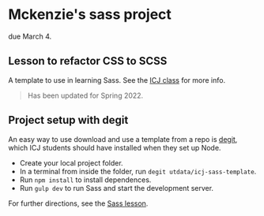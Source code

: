 # Mckenzie's sass project

due March 4.

## Lesson to refactor CSS to SCSS

A template to use in learning Sass. See the [ICJ class](https://github.com/utdata/icj-class#sass) for more info.

> Has been updated for Spring 2022.

## Project setup with degit

An easy way to use download and use a template from a repo is [degit](https://www.npmjs.com/package/degit), which ICJ students should have installed when they set up Node.

- Create your local project folder.
- In a terminal from inside the folder, run `degit utdata/icj-sass-template`.
- Run `npm install` to install dependences.
- Run `gulp dev` to run Sass and start the development server.

For further directions, see the [Sass lesson](https://github.com/utdata/icj-class#sass).
